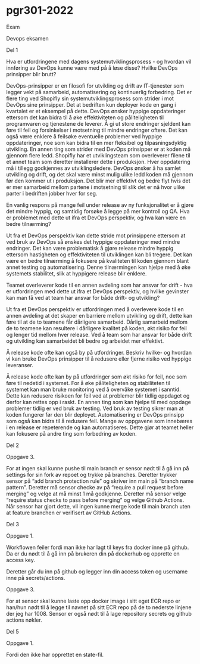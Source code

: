 # pgr301-2022
Exam

Devops eksamen

Del 1

Hva er utfordringene med dagens systemutviklingsprosess - og hvordan vil innføring av DevOps kunne være med på å løse disse? Hvilke DevOps prinsipper blir brutt?

DevOps-prinsipper er en filosofi for utvikling og drift av IT-tjenester som legger vekt på samarbeid, automatisering og kontinuerlig forbedring. Det er flere ting ved Shopifly sin systemutviklingsprosess som strider i mot DevOps sine prinsipper. Det at bedriften kun deployer kode en gang i kvartalet er et eksempel på dette. DevOps ønsker hyppige oppdateringer ettersom det kan bidra til å øke effektiviteten og påliteligheten til programvaren og tjenestene de leverer. Å gi ut store endringer sjeldent kan føre til feil og forsinkelser i motsetning til mindre endringer oftere. Det kan også være enklere å feilsøke eventuelle problemer ved hyppige oppdateringer, noe som kan bidra til en mer fleksibel og tilpasningsdyktig utvikling. 
En annen ting som strider med DevOps prinsipper er at koden må gjennom flere ledd. Shopifly har et utviklingsteam som overleverer filene til et annet team som deretter installerer dette i produksjon. Hver oppdatering må i tillegg godkjennes av utviklingsledere. DevOps ønsker å ha samlet utvikling og drift, og det skal være minst mulig ulike ledd koden må gjennom før den kommer ut i produksjon. Det blir mer effektivt og bedre flyt hvis det er mer samarbeid mellom partene i motsetning til slik det er nå hvor ulike parter i bedriften jobber hver for seg. 


En vanlig respons på mange feil under release av ny funksjonalitet er å gjøre det mindre hyppig, og samtidig forsøke å legge på mer kontroll og QA. Hva er problemet med dette ut ifra et DevOps perspektiv, og hva kan være en bedre tilnærming?

Ut fra et DevOps perspektiv kan dette stride mot prinsippene ettersom at ved bruk av DevOps så ønskes det hyppige oppdateringer med mindre endringer. Det kan være problematisk å  gjøre release mindre hyppig ettersom hastigheten og effektiviteten til utviklingen kan bli tregere. Det kan være en bedre tilnærming å fokusere på kvaliteten til koden gjennom blant annet testing og automatisering. Denne tilnærmingen kan hjelpe med å øke systemets stabilitet, slik at hyppigere release blir enklere.  




Teamet overleverer kode til en annen avdeling som har ansvar for drift - hva er utfordringen med dette ut ifra et DevOps perspektiv, og hvilke gevinster kan man få ved at team har ansvar for både drift- og utvikling?

Ut fra et DevOps perspektiv er utfordringen med å overlevere kode til en annen avdeling at det skaper en barriere mellom utvikling og drift, dette kan føre til at de to teamene får dårligere samarbeid. Dårlig samarbeid mellom de to teamene kan resultere i dårligere kvalitet på koden, økt risiko for feil og lenger tid mellom hver release. Ved å team som har ansvar for både drift og utvikling kan samarbeidet bli bedre og arbeidet mer effektivt. 


Å release kode ofte kan også by på utfordringer. Beskriv hvilke- og hvordan vi kan bruke DevOps prinsipper til å redusere eller fjerne risiko ved hyppige leveranser.

Å release kode ofte kan by på utfordringer som økt risiko for feil, noe som føre til nedetid i systemet. For å øke påliteligheten og stabiliteten til systemet kan man bruke monitoring ved å overvåke systemet i sanntid. Dette kan redusere risikoen for feil ved at problemer blir tidlig oppdaget og derfor kan rettes opp i raskt. En annen ting som kan hjelpe til med oppdage problemer tidlig er ved bruk av testing. Ved bruk av testing sikrer man at koden fungerer før den blir deployet. Automatisering er DevOps prinsipp som også kan bidra til å redusere feil. Mange av oppgavene som innebæres i en release er repeterende og kan automatiseres. Dette gjør at teamet heller kan fokusere på andre ting som forbedring av koden. 



Del 2


Oppgave 3.

For at ingen skal kunne pushe til main branch er sensor nødt til å gå inn på settings for sin fork av repoet og trykke på branches. Deretter trykker sensor på “add branch protection rule” og skriver inn main på “branch name pattern”. Deretter må sensor checke av på “require a pull request before merging” og velge at må minst 1 må godkjenne. Deretter må sensor velge “require status checks to pass before merging” og velge Github Actions. Når sensor har gjort dette, vil ingen kunne merge kode til main branch uten at feature branchen er verifisert av GitHub Actions.





Del 3

Oppgave 1.

Workflowen feiler fordi man ikke har lagt til keys fra docker inne på github. Da er du nødt til å gå inn på brukeren din på dockerhub og opprette en access key.



Deretter går du inn på github og legger inn din access token og username inne på secrets/actions. 




Oppgave 3.



For at sensor skal kunne laste opp docker image i sitt eget ECR repo er han/hun nødt til å legge til navnet på sitt ECR repo på de to nederste linjene der jeg har 1008. Sensor er også nødt til å lage repository secrets og github actions nøkler. 






Del 5

Oppgave 1.

Fordi den ikke har opprettet en state-fil. 





